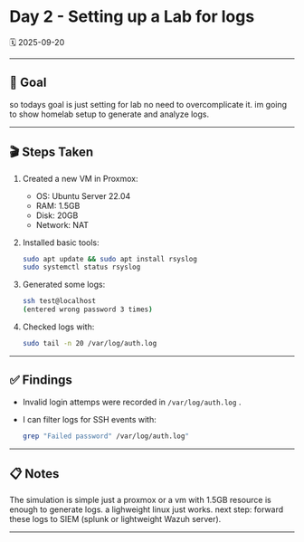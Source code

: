 #  Day 2 - Setting up a Lab for logs

🗓️ 2025-09-20

---

## 🎯 Goal 
so todays goal is just setting for lab no need to overcomplicate it. im going to show homelab setup to generate and analyze logs.

---

## 🎬 Steps Taken
1. Created a new VM in Proxmox:
   - OS: Ubuntu Server 22.04
   - RAM: 1.5GB
   - Disk: 20GB
   - Network: NAT

2. Installed basic tools:
   ```bash
   sudo apt update && sudo apt install rsyslog
   sudo systemctl status rsyslog

3. Generated some logs:
    ```bash
    ssh test@localhost
    (entered wrong password 3 times)

4. Checked logs with:
    ```bash
    sudo tail -n 20 /var/log/auth.log

---

## ✅ Findings
- Invalid login attemps were recorded in `/var/log/auth.log` .
- I can filter logs for SSH events with:

    ```bash 
    grep "Failed password" /var/log/auth.log"

---

## 📋 Notes
The simulation is simple just a proxmox or a vm with 1.5GB resource is enough to generate logs. a lighweight linux just works. next step: forward these logs to SIEM (splunk or lightweight Wazuh server).

---
